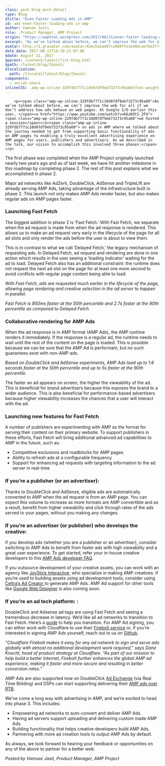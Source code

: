 ```yaml
---
class: post-blog post-detail
type: Blog
$title: "Even Faster Loading Ads in AMP"
id: ads-even-faster-loading-ads-in-amp
author: Vamsee Jasti
role:  Product Manager, AMP Project
origin: "https://amphtml.wordpress.com/2017/08/21/even-faster-loading-ads-in-amp/amp/"
excerpt: "As we’ve talked about before, we can’t improve the web for all if we don’t address how ads behave on web pages. At Google I/O earlier this year, we hosted a session on ads in AMP where we talked about the journey needed to get from supporting basic functionality of ads on AMP pages to [&#8230;]"
avatar: http://1.gravatar.com/avatar/42ecb1ea497ca9d0ffe1e406cae70e27?s=96&d=identicon&r=G
date_data: 2017-08-21T16:19:21-07:00
$date: August 21, 2017
$parent: /content/latest/list-blog.html
$path: /latest/blog/{base}/
$localization:
  path: /{locale}/latest/blog/{base}/
components:
  - social-share
inlineCSS: .amp-wp-inline-329fdb7771c10d07df9eb73273c95a60{font-weight:400;}.amp-wp-inline-a6ec8840dd8107f0c4f9cbd7d00cece0{text-align:center;}
---
```


<div class="amp-wp-article-content">

		<p><span class="amp-wp-inline-329fdb7771c10d07df9eb73273c95a60">As we’ve talked about before, we can’t improve the web for all if we don’t address how ads behave on web pages. At Google I/O earlier this year, </span><a href="https://www.youtube.com/watch?v=K6zKOtS_2FU"><span class="amp-wp-inline-329fdb7771c10d07df9eb73273c95a60">we hosted a session</span></a><span class="amp-wp-inline-329fdb7771c10d07df9eb73273c95a60"> on ads in AMP where we talked about the journey needed to get from supporting basic functionality of ads on AMP pages to enabling a truly excellent advertising experience on AMP pages for users, publishers and advertisers. As we described in the talk, our vision to accomplish this involved three phases:</span></p>
<p><amp-img class="aligncenter wp-image-1544 size-large amp-wp-enforced-sizes" src="https://amphtml.files.wordpress.com/2017/08/screen-shot-2017-08-21-at-3-59-13-pm.png?w=660&amp;h=258" alt="" width="660" height="258" srcset="https://amphtml.files.wordpress.com/2017/08/screen-shot-2017-08-21-at-3-59-13-pm.png?w=660&amp;h=258 660w, https://amphtml.files.wordpress.com/2017/08/screen-shot-2017-08-21-at-3-59-13-pm.png?w=150&amp;h=59 150w, https://amphtml.files.wordpress.com/2017/08/screen-shot-2017-08-21-at-3-59-13-pm.png?w=300&amp;h=117 300w, https://amphtml.files.wordpress.com/2017/08/screen-shot-2017-08-21-at-3-59-13-pm.png?w=768&amp;h=300 768w, https://amphtml.files.wordpress.com/2017/08/screen-shot-2017-08-21-at-3-59-13-pm.png 945w" sizes="(min-width: 660px) 660px, 100vw"></amp-img></p>
<p><span class="amp-wp-inline-329fdb7771c10d07df9eb73273c95a60">The first phase was completed when the AMP Project originally launched nearly two years ago and as of last week, we have hit another milestone in this roadmap by completing phase 2. The rest of this post explains what we accomplished in phase 2.</span></p>
<p><span class="amp-wp-inline-329fdb7771c10d07df9eb73273c95a60">Major ad networks like AdZerk, DoubleClick, AdSense and TripleLift are already serving AMP Ads, taking advantage of the infrastructure built in phase 2. This launch not only makes AMP Ads render faster, but also makes regular ads on AMP pages faster.</span></p>
<h3><span class="amp-wp-inline-329fdb7771c10d07df9eb73273c95a60">Launching Fast Fetch</span></h3>
<p><span class="amp-wp-inline-329fdb7771c10d07df9eb73273c95a60">The biggest addition in phase 2 is ‘Fast Fetch.’ With Fast Fetch, we separate when the ad request is made from when the ad response is rendered. This allows us to make an ad request very early in the lifecycle of the page for all ad slots and only render the ads before the user is about to view them.</span></p>
<p><span class="amp-wp-inline-329fdb7771c10d07df9eb73273c95a60">This is in contrast to what we call ‘Delayed Fetch,’ the legacy mechanism of requesting ads. In Delayed Fetch, ad request and rendering are done in one action which results in the user seeing a ‘loading indicator’ waiting for the ad to load. Delayed Fetch also has an additional constraint: the runtime does not request the next ad slot on the page for at least one more second to avoid conflicts with regular page content being able to</span><span class="amp-wp-inline-329fdb7771c10d07df9eb73273c95a60"> load.</span></p>
<p><amp-img class="aligncenter wp-image-1545 size-large amp-wp-enforced-sizes" src="https://amphtml.files.wordpress.com/2017/08/screen-shot-2017-08-21-at-4-01-28-pm.png?w=660&amp;h=343" alt="" width="660" height="343" srcset="https://amphtml.files.wordpress.com/2017/08/screen-shot-2017-08-21-at-4-01-28-pm.png?w=660&amp;h=343 660w, https://amphtml.files.wordpress.com/2017/08/screen-shot-2017-08-21-at-4-01-28-pm.png?w=150&amp;h=78 150w, https://amphtml.files.wordpress.com/2017/08/screen-shot-2017-08-21-at-4-01-28-pm.png?w=300&amp;h=156 300w, https://amphtml.files.wordpress.com/2017/08/screen-shot-2017-08-21-at-4-01-28-pm.png 690w" sizes="(min-width: 660px) 660px, 100vw"></amp-img></p>
<p class="amp-wp-inline-a6ec8840dd8107f0c4f9cbd7d00cece0"><i><span class="amp-wp-inline-329fdb7771c10d07df9eb73273c95a60">With Fast Fetch, ads are requested much earlier in the lifecycle of the page, allowing page rendering and creative selection in the ad server to happen in parallel.</span></i><br/><amp-img class="aligncenter wp-image-1548  amp-wp-enforced-sizes" src="https://amphtml.files.wordpress.com/2017/08/screen-shot-2017-08-21-at-4-13-24-pm.png?w=308&amp;h=147" alt="" width="308" height="147" srcset="https://amphtml.files.wordpress.com/2017/08/screen-shot-2017-08-21-at-4-13-24-pm.png?w=308&amp;h=147 308w, https://amphtml.files.wordpress.com/2017/08/screen-shot-2017-08-21-at-4-13-24-pm.png?w=150&amp;h=72 150w, https://amphtml.files.wordpress.com/2017/08/screen-shot-2017-08-21-at-4-13-24-pm.png?w=300&amp;h=143 300w, https://amphtml.files.wordpress.com/2017/08/screen-shot-2017-08-21-at-4-13-24-pm.png 329w" sizes="(min-width: 308px) 308px, 100vw"></amp-img></p>
<p class="amp-wp-inline-a6ec8840dd8107f0c4f9cbd7d00cece0"><i><span class="amp-wp-inline-329fdb7771c10d07df9eb73273c95a60">Fast Fetch is 850ms faster at the 50th percentile and 2.7s faster at the 90th percentile as compared to Delayed Fetch.</span></i></p>
<h3><span class="amp-wp-inline-329fdb7771c10d07df9eb73273c95a60">Collaborative rendering for AMP Ads</span></h3>
<p><span class="amp-wp-inline-329fdb7771c10d07df9eb73273c95a60">When the ad response is in AMP format (AMP Ads), the AMP runtime renders it immediately. If the response is a regular ad, the runtime needs to wait until the rest of the content on the page is loaded. This is possible because we can be sure that the AMP Ad is performant, but no such guarantees exist with non-AMP ads.</span></p>
<p><amp-img class="aligncenter wp-image-1547 size-full amp-wp-enforced-sizes" src="https://amphtml.files.wordpress.com/2017/08/screen-shot-2017-08-21-at-4-11-30-pm.png?w=660" alt="" srcset="https://amphtml.files.wordpress.com/2017/08/screen-shot-2017-08-21-at-4-11-30-pm.png 436w, https://amphtml.files.wordpress.com/2017/08/screen-shot-2017-08-21-at-4-11-30-pm.png?w=150 150w, https://amphtml.files.wordpress.com/2017/08/screen-shot-2017-08-21-at-4-11-30-pm.png?w=300 300w" sizes="(min-width: 436px) 436px, 100vw" width="436" height="168"></amp-img></p>
<p class="amp-wp-inline-a6ec8840dd8107f0c4f9cbd7d00cece0"><i><span class="amp-wp-inline-329fdb7771c10d07df9eb73273c95a60">Based on DoubleClick and AdSense experiments, AMP Ads load up to 1.6 seconds faster at the 50th percentile and up to 5s faster at the 90th percentile.</span></i></p>
<p><span class="amp-wp-inline-329fdb7771c10d07df9eb73273c95a60">The faster an ad appears on screen, the higher the viewability of the ad. This is beneficial for brand advertisers because this exposes the brand to a wider audience. This is also beneficial for performance-based advertisers because higher viewability increases the chances that a user will interact with the ad. </span></p>
<h3><span class="amp-wp-inline-329fdb7771c10d07df9eb73273c95a60">Launching new features for Fast Fetch</span></h3>
<p><span class="amp-wp-inline-329fdb7771c10d07df9eb73273c95a60">A number of publishers are experimenting with AMP as the format for serving their content on their primary website. To support publishers in these efforts, Fast Fetch will bring additional advanced ad capabilities to AMP in the future, such as:</span></p>
<ul><li class="amp-wp-inline-329fdb7771c10d07df9eb73273c95a60"><span class="amp-wp-inline-329fdb7771c10d07df9eb73273c95a60">Competitive exclusions and roadblocks for AMP pages</span></li>
<li class="amp-wp-inline-329fdb7771c10d07df9eb73273c95a60"><span class="amp-wp-inline-329fdb7771c10d07df9eb73273c95a60">Ability to refresh ads at a configurable frequency</span></li>
<li class="amp-wp-inline-329fdb7771c10d07df9eb73273c95a60"><span class="amp-wp-inline-329fdb7771c10d07df9eb73273c95a60">Support for enhancing ad requests with targeting information to the ad server in real-time</span></li>
</ul><h3><span class="amp-wp-inline-329fdb7771c10d07df9eb73273c95a60">If you’re a publisher (or an advertiser):</span></h3>
<p><span class="amp-wp-inline-329fdb7771c10d07df9eb73273c95a60">Thanks to DoubleClick and AdSense, eligible ads are automatically converted to AMP when the ad request is from an AMP page. You can expect this volume to increase as more formats are AMP convertible and as a result, benefit from higher viewability and click through rates of the ads served to your pages, without you making any changes.</span></p>
<h3><span class="amp-wp-inline-329fdb7771c10d07df9eb73273c95a60">If you’re an advertiser (or publisher) who develops the creative:</span></h3>
<p><span class="amp-wp-inline-329fdb7771c10d07df9eb73273c95a60">If you develop ads (whether you are a publisher or an advertiser), consider switching to AMP Ads to benefit from faster ads with high viewability and a great user experience. To get started, refer your in-house creative developers to this </span><a href="https://github.com/ampproject/amphtml/blob/master/ads/google/a4a/docs/a4a-readme.md"><span class="amp-wp-inline-329fdb7771c10d07df9eb73273c95a60">AMP Ads developer FAQ</span></a><span class="amp-wp-inline-329fdb7771c10d07df9eb73273c95a60">.</span></p>
<p><span class="amp-wp-inline-329fdb7771c10d07df9eb73273c95a60">If you outsource development of your creative assets, you can work with an agency like </span><a href="http://joystickinteractive.com/amp/"><span class="amp-wp-inline-329fdb7771c10d07df9eb73273c95a60">JoyStick Interactive</span></a><span class="amp-wp-inline-329fdb7771c10d07df9eb73273c95a60">, who specialize in making AMP creatives. If you’re used to building assets using ad development tools, consider using </span><a href="https://vimeo.com/218059345"><span class="amp-wp-inline-329fdb7771c10d07df9eb73273c95a60">Celtra’s </span><span class="amp-wp-inline-329fdb7771c10d07df9eb73273c95a60">A</span><span class="amp-wp-inline-329fdb7771c10d07df9eb73273c95a60">d</span> <span class="amp-wp-inline-329fdb7771c10d07df9eb73273c95a60">C</span><span class="amp-wp-inline-329fdb7771c10d07df9eb73273c95a60">r</span><span class="amp-wp-inline-329fdb7771c10d07df9eb73273c95a60">e</span><span class="amp-wp-inline-329fdb7771c10d07df9eb73273c95a60">a</span><span class="amp-wp-inline-329fdb7771c10d07df9eb73273c95a60">t</span><span class="amp-wp-inline-329fdb7771c10d07df9eb73273c95a60">o</span></a><span class="amp-wp-inline-329fdb7771c10d07df9eb73273c95a60"><a href="https://vimeo.com/218059345">r </a>to generate AMP Ads. AMP Ad support for other tools like </span><a href="https://www.google.com/webdesigner/"><span class="amp-wp-inline-329fdb7771c10d07df9eb73273c95a60">Google Web Designer</span></a><span class="amp-wp-inline-329fdb7771c10d07df9eb73273c95a60"> is also coming soon.</span></p>
<h3><span class="amp-wp-inline-329fdb7771c10d07df9eb73273c95a60">If you’re an ad tech platform: : </span></h3>
<p><span class="amp-wp-inline-329fdb7771c10d07df9eb73273c95a60">DoubleClick and Adsense ad tags are using Fast Fetch and seeing a tremendous decrease in latency. We’d like all ad networks to transition to Fast Fetch. Here’s a </span><a href="https://github.com/ampproject/amphtml/blob/master/ads/google/a4a/docs/Network-Impl-Guide.md"><span class="amp-wp-inline-329fdb7771c10d07df9eb73273c95a60">guide</span></a><span class="amp-wp-inline-329fdb7771c10d07df9eb73273c95a60"> to help you transition. For AMP Ad signing, you can either work with Cloudflare to use their </span><a href="https://blog.cloudflare.com/firebolt/"><span class="amp-wp-inline-329fdb7771c10d07df9eb73273c95a60">Firebolt service</span></a><span class="amp-wp-inline-329fdb7771c10d07df9eb73273c95a60"> or, if you’re interested in signing AMP Ads yourself, reach out to us on </span><a href="https://github.com/ampproject/amphtml/issues/new"><span class="amp-wp-inline-329fdb7771c10d07df9eb73273c95a60">Github</span></a><span class="amp-wp-inline-329fdb7771c10d07df9eb73273c95a60">.</span></p>
<p><i><span class="amp-wp-inline-329fdb7771c10d07df9eb73273c95a60">“Cloudflare Firebolt makes it easy for any ad network to sign and serve ads globally with almost no additional development work required,” says Dane Knecht, head of product strategy at Cloudflare. “As part of our mission to help build a better Internet, Firebolt further enhances the global AMP ad experience, making it faster and more secure and resulting in better conversion rates.”</span></i></p>
<p><span class="amp-wp-inline-329fdb7771c10d07df9eb73273c95a60">AMP Ads are also supported now on DoubleClick </span><a href="https://developers.google.com/ad-exchange/rtb/amp-ads"><span class="amp-wp-inline-329fdb7771c10d07df9eb73273c95a60">Ad Exchange</span></a><span class="amp-wp-inline-329fdb7771c10d07df9eb73273c95a60"> (via Real Time Bidding) and DSPs can start supporting delivering their </span><a href="https://github.com/ampproject/amphtml/blob/master/ads/google/a4a/docs/RTBExchangeGuide.md"><span class="amp-wp-inline-329fdb7771c10d07df9eb73273c95a60">AMP ads over RTB</span></a><span class="amp-wp-inline-329fdb7771c10d07df9eb73273c95a60">.</span></p>
<p><span class="amp-wp-inline-329fdb7771c10d07df9eb73273c95a60">We’ve come a long way with advertising in AMP, and we’re excited to head into phase 3. This includes:</span></p>
<ul><li class="amp-wp-inline-329fdb7771c10d07df9eb73273c95a60"><span class="amp-wp-inline-329fdb7771c10d07df9eb73273c95a60">Empowering ad networks to auto-convert and deliver AMP Ads.</span></li>
<li class="amp-wp-inline-329fdb7771c10d07df9eb73273c95a60"><span class="amp-wp-inline-329fdb7771c10d07df9eb73273c95a60">Having ad servers support uploading and delivering custom made AMP Ads.</span></li>
<li class="amp-wp-inline-329fdb7771c10d07df9eb73273c95a60"><span class="amp-wp-inline-329fdb7771c10d07df9eb73273c95a60">Building functionality that helps creative developers build AMP Ads.</span></li>
<li class="amp-wp-inline-329fdb7771c10d07df9eb73273c95a60"><span class="amp-wp-inline-329fdb7771c10d07df9eb73273c95a60">Partnering with more ad creation tools to output AMP Ads by default.</span></li>
</ul><p><span class="amp-wp-inline-329fdb7771c10d07df9eb73273c95a60">As always, we look forward to hearing your feedback or opportunities on any of the above to partner for a better web.</span></p>
<p><i><span class="amp-wp-inline-329fdb7771c10d07df9eb73273c95a60">Posted by Vamsee Jasti, Product Manager, AMP Project</span></i></p>
	</div>

	


</div>

